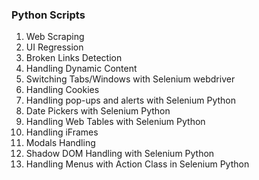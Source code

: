 ### Python Scripts

1. Web Scraping
2. UI Regression
3. Broken Links Detection
4. Handling Dynamic Content
5. Switching Tabs/Windows with Selenium webdriver
6. Handling Cookies
7. Handling pop-ups and alerts with Selenium Python
8. Date Pickers with Selenium Python
9. Handling Web Tables with Selenium Python
10. Handling iFrames
11. Modals Handling
12. Shadow DOM Handling with Selenium Python
13. Handling Menus with Action Class in Selenium Python